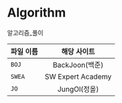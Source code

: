 # Algorithm
알고리즘_풀이


| 파일 이름 | 해당 사이트 |
|---|:---:|
| `BOJ` | BackJoon(백준) |
| `SWEA` | SW Expert Academy |  
| `JO` | JungOl(정올) |  

